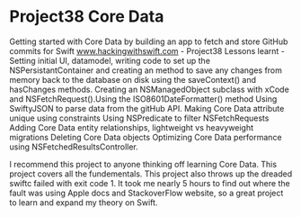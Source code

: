 # Project38 Core Data
Getting started with Core Data by building an app to fetch and store GitHub commits for Swift 
www.hackingwithswift.com - Project38
Lessons learnt - Setting initial UI, datamodel, writing code to set up the NSPersistantContainer and creating an method to save
any changes from memory back to the database on disk using the saveContext() and hasChanges methods. 
Creating an NSManagedObject subclass with xCode and NSFetchRequest().Using the ISO8601DateFormatter() method
Using SwiftyJSON to parse data from the gitHub API.
Making Core Data attribute unique using constraints
Using NSPredicate to filter NSFetchRequests
Adding Core Data entity relationships, lightweight vs heavyweight migrations
Deleting Core Data objects
Optimizing Core Data performance using NSFetchedResultsController.

I recommend this project to anyone thinking off learning Core Data. This project covers all the fundementals. This project also
throws up the dreaded swiftc failed with exit code 1. It took me nearly 5 hours to find out where the fault was using Apple docs and
StackoverFlow website, so a great project to learn and expand my theory on Swift.
